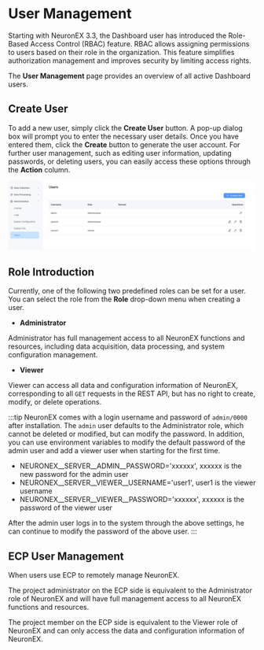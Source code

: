 # User Management

Starting with NeuronEX 3.3, the Dashboard user has introduced the Role-Based Access Control (RBAC) feature. RBAC allows assigning permissions to users based on their role in the organization. This feature simplifies authorization management and improves security by limiting access rights.

The **User Management** page provides an overview of all active Dashboard users.

## Create User

To add a new user, simply click the **Create User** button. A pop-up dialog box will prompt you to enter the necessary user details. Once you have entered them, click the **Create** button to generate the user account. For further user management, such as editing user information, updating passwords, or deleting users, you can easily access these options through the **Action** column.

![alt text](_assets/user_info_en.png)

## Role Introduction

Currently, one of the following two predefined roles can be set for a user. You can select the role from the **Role** drop-down menu when creating a user.
- **Administrator**

Administrator has full management access to all NeuronEX functions and resources, including data acquisition, data processing, and system configuration management.

- **Viewer**

Viewer can access all data and configuration information of NeuronEX, corresponding to all `GET` requests in the REST API, but has no right to create, modify, or delete operations.

:::tip
NeuronEX comes with a login username and password of `admin/0000` after installation. The `admin` user defaults to the Administrator role, which cannot be deleted or modified, but can modify the password.
In addition, you can use environment variables to modify the default password of the admin user and add a viewer user when starting for the first time.
- NEURONEX__SERVER__ADMIN__PASSWORD='xxxxxx', xxxxxx is the new password for the admin user
- NEURONEX__SERVER__VIEWER__USERNAME='user1', user1 is the viewer username
- NEURONEX__SERVER__VIEWER__PASSWORD='xxxxxx', xxxxxx is the password of the viewer user

After the admin user logs in to the system through the above settings, he can continue to modify the password of the above user.
:::

## ECP User Management

When users use ECP to remotely manage NeuronEX.

The project administrator on the ECP side is equivalent to the Administrator role of NeuronEX and will have full management access to all NeuronEX functions and resources. 

The project member on the ECP side is equivalent to the Viewer role of NeuronEX and can only access the data and configuration information of NeuronEX.
